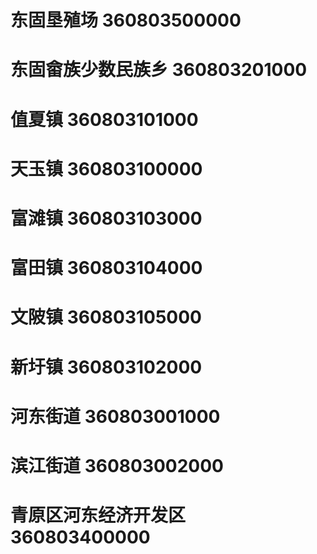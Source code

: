 # 东固垦殖场 360803500000
# 东固畲族少数民族乡 360803201000
# 值夏镇 360803101000
# 天玉镇 360803100000
# 富滩镇 360803103000
# 富田镇 360803104000
# 文陂镇 360803105000
# 新圩镇 360803102000
# 河东街道 360803001000
# 滨江街道 360803002000
# 青原区河东经济开发区 360803400000
